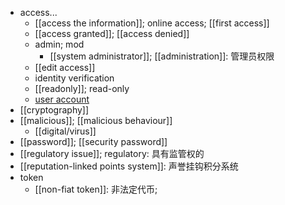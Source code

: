 - access...
    - [[access the information]]; online access; [[first access]]
    - [[access granted]]; [[access denied]]
    - admin; mod
        - [[system administrator]]; [[administration]]: 管理员权限
    - [[edit access]]
    - identity verification
    - [[readonly]]; read-only
    - [user account](https://workflowy.com/#/4ca6506c76e1)
- [[cryptography]]
- [[malicious]]; [[malicious behaviour]]
    - [[digital/virus]]
- [[password]]; [[security password]]
- [[regulatory issue]]; regulatory: 具有监管权的
- [[reputation-linked points system]]: 声誉挂钩积分系统
- token
    - [[non-fiat token]]: 非法定代币;
